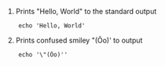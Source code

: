 1. Prints "Hello, World" to the standard output
```
	echo 'Hello, World'
```
2. Prints confused smiley "(Ôo)' to output
```
	echo '\"(Ôo)''
```

